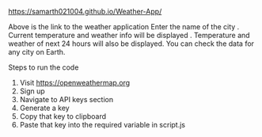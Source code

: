 https://samarth021004.github.io/Weather-App/ 

Above is the link to the weather application
Enter the name of the city . Current temperature and weather info will be displayed .
Temperature and weather of next 24 hours will also be displayed.
You can check the data for any city on Earth.

Steps to run the code 

1. Visit https://openweathermap.org
2. Sign up
3. Navigate to API keys section
4. Generate a key
5. Copy that key to clipboard
6. Paste that key into the required variable in script.js


